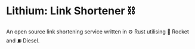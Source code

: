 # Lithium: Link Shortener ⛓

An open source link shortening service written in ⚙️ Rust utilising 🚀 Rocket and ⛽️ Diesel.
